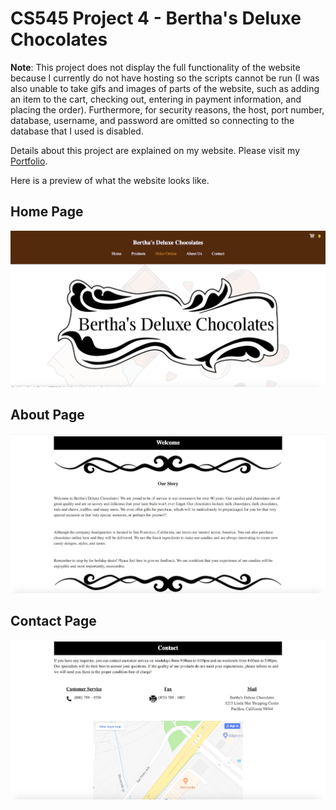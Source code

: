 # CS545 Project 4 - Bertha's Deluxe Chocolates
**Note**: This project does not display the full functionality of the website because I currently do not have hosting so the scripts cannot be run (I was also unable to take gifs and images of parts of the website, such as adding an item to the cart, checking out, entering in payment information, and placing the order). Furthermore, for security reasons, the host, port number, database, username, and password are omitted so connecting to the database that I used is disabled.

Details about this project are explained on my website. Please visit my [Portfolio](https://ennoiamai.github.io/Portfolio/web_applications/CS545/project4_details.html).

<!-- Follow this [link](http://jadran.sdsu.edu/~jadrn041/proj3/index.html) to view the project. -->

Here is a preview of what the website looks like. 

## Home Page
![CS545_Project4__preview](../images_readme/CS545_Project4_home.png)




## About Page
![CS545_Project4__preview](../images_readme/CS545_Project4_about.png)




## Contact Page
![CS545_Project4__preview](../images_readme/CS545_Project4_contact.png)



